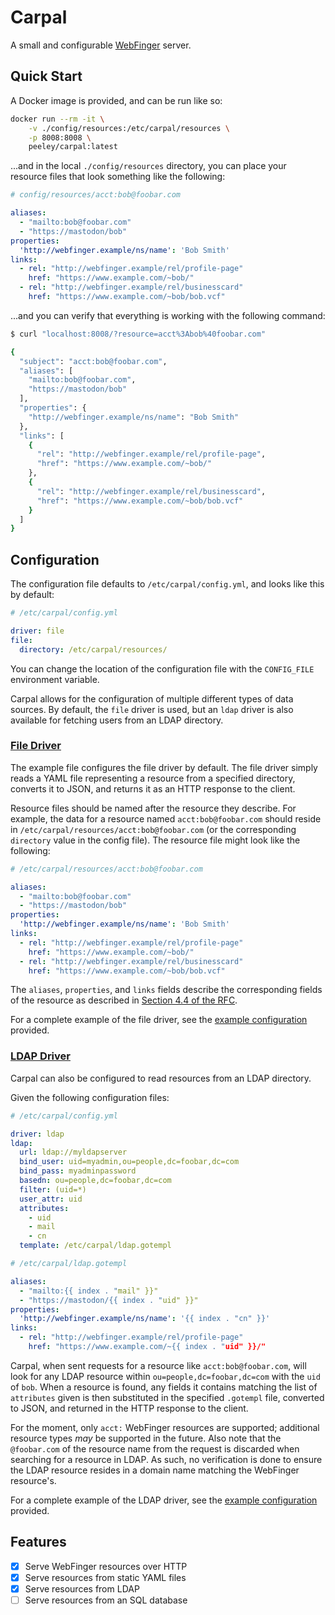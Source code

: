 # Carpal

A small and configurable [WebFinger](https://webfinger.net/) server.

## Quick Start

A Docker image is provided, and can be run like so:

``` sh
docker run --rm -it \
    -v ./config/resources:/etc/carpal/resources \
    -p 8008:8008 \
    peeley/carpal:latest
```

...and in the local `./config/resources` directory, you can place your resource
files that look something like the following:

``` yaml
# config/resources/acct:bob@foobar.com

aliases:
  - "mailto:bob@foobar.com"
  - "https://mastodon/bob"
properties:
  'http://webfinger.example/ns/name': 'Bob Smith'
links:
  - rel: "http://webfinger.example/rel/profile-page"
    href: "https://www.example.com/~bob/"
  - rel: "http://webfinger.example/rel/businesscard"
    href: "https://www.example.com/~bob/bob.vcf"
```

...and you can verify that everything is working with the following command:

``` sh
$ curl "localhost:8008/?resource=acct%3Abob%40foobar.com"

{
  "subject": "acct:bob@foobar.com",
  "aliases": [
    "mailto:bob@foobar.com",
    "https://mastodon/bob"
  ],
  "properties": {
    "http://webfinger.example/ns/name": "Bob Smith"
  },
  "links": [
    {
      "rel": "http://webfinger.example/rel/profile-page",
      "href": "https://www.example.com/~bob/"
    },
    {
      "rel": "http://webfinger.example/rel/businesscard",
      "href": "https://www.example.com/~bob/bob.vcf"
    }
  ]
}
```

## Configuration

The configuration file defaults to `/etc/carpal/config.yml`, and looks like this
by default:

``` yaml
# /etc/carpal/config.yml

driver: file
file:
  directory: /etc/carpal/resources/
```

You can change the location of the configuration file with the `CONFIG_FILE`
environment variable.

Carpal allows for the configuration of multiple different types of data sources.
By default, the `file` driver is used, but an `ldap` driver is also available
for fetching users from an LDAP directory.

### [File Driver](#file-driver)

The example file configures the file driver by default. The file driver simply
reads a YAML file representing a resource from a specified directory, converts
it to JSON, and returns it as an HTTP response to the client.

Resource files should be named after the resource they describe. For example,
the data for a resource named `acct:bob@foobar.com` should reside in
`/etc/carpal/resources/acct:bob@foobar.com` (or the corresponding `directory`
value in the config file). The resource file might look like the following:

``` yaml
# /etc/carpal/resources/acct:bob@foobar.com

aliases:
  - "mailto:bob@foobar.com"
  - "https://mastodon/bob"
properties:
  'http://webfinger.example/ns/name': 'Bob Smith'
links:
  - rel: "http://webfinger.example/rel/profile-page"
    href: "https://www.example.com/~bob/"
  - rel: "http://webfinger.example/rel/businesscard"
    href: "https://www.example.com/~bob/bob.vcf"
```

The `aliases`, `properties`, and `links` fields describe the corresponding
fields of the resource as described in [Section 4.4 of the
RFC](https://datatracker.ietf.org/doc/html/rfc7033#section-4.4).

For a complete example of the file driver, see the [example
configuration](configs/examples/file) provided.

### [LDAP Driver](#ldap-driver)

Carpal can also be configured to read resources from an LDAP directory.

Given the following configuration files:

``` yaml
# /etc/carpal/config.yml

driver: ldap
ldap:
  url: ldap://myldapserver
  bind_user: uid=myadmin,ou=people,dc=foobar,dc=com
  bind_pass: myadminpassword
  basedn: ou=people,dc=foobar,dc=com
  filter: (uid=*)
  user_attr: uid
  attributes:
    - uid
    - mail
    - cn
  template: /etc/carpal/ldap.gotempl
```

``` yaml
# /etc/carpal/ldap.gotempl

aliases:
  - "mailto:{{ index . "mail" }}"
  - "https://mastodon/{{ index . "uid" }}"
properties:
  'http://webfinger.example/ns/name': '{{ index . "cn" }}'
links:
  - rel: "http://webfinger.example/rel/profile-page"
    href: "https://www.example.com/~{{ index . "uid" }}/"
```

Carpal, when sent requests for a resource like `acct:bob@foobar.com`, will look
for any LDAP resource within `ou=people,dc=foobar,dc=com` with the `uid` of
`bob`. When a resource is found, any fields it contains matching the list of
`attributes` given is then substituted in the specified `.gotempl` file,
converted to JSON, and returned in the HTTP response to the client.

For the moment, only `acct:` WebFinger resources are supported; additional
resource types _may_ be supported in the future. Also note that the
`@foobar.com` of the resource name from the request is discarded when searching
for a resource in LDAP. As such, no verification is done to ensure the LDAP
resource resides in a domain name matching the WebFinger resource's.

For a complete example of the LDAP driver, see the [example
configuration](configs/examples/ldap) provided.

## Features
- [x] Serve WebFinger resources over HTTP
- [x] Serve resources from static YAML files
- [x] Serve resources from LDAP
- [ ] Serve resources from an SQL database
